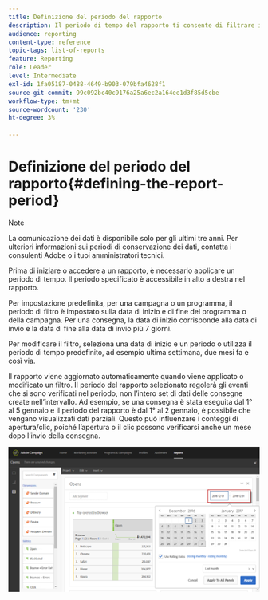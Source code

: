 ```yaml
---
title: Definizione del periodo del rapporto
description: Il periodo di tempo del rapporto ti consente di filtrare i dati in base alle date scelte.
audience: reporting
content-type: reference
topic-tags: list-of-reports
feature: Reporting
role: Leader
level: Intermediate
exl-id: 1fa05187-0488-4649-b903-079bfa4628f1
source-git-commit: 99c092bc40c9176a25a6ec2a164ee1d3f85d5cbe
workflow-type: tm+mt
source-wordcount: '230'
ht-degree: 3%

---
```


# Definizione del periodo del rapporto{#defining-the-report-period}

>[!NOTE]
>
>La comunicazione dei dati è disponibile solo per gli ultimi tre anni. Per ulteriori informazioni sui periodi di conservazione dei dati, contatta i consulenti Adobe o i tuoi amministratori tecnici.

Prima di iniziare o accedere a un rapporto, è necessario applicare un periodo di tempo. Il periodo specificato è accessibile in alto a destra nel rapporto.

Per impostazione predefinita, per una campagna o un programma, il periodo di filtro è impostato sulla data di inizio e di fine del programma o della campagna. Per una consegna, la data di inizio corrisponde alla data di invio e la data di fine alla data di invio più 7 giorni.

Per modificare il filtro, seleziona una data di inizio e un periodo o utilizza il periodo di tempo predefinito, ad esempio ultima settimana, due mesi fa e così via.

Il rapporto viene aggiornato automaticamente quando viene applicato o modificato un filtro. Il periodo del rapporto selezionato regolerà gli eventi che si sono verificati nel periodo, non l’intero set di dati delle consegne create nell’intervallo. Ad esempio, se una consegna è stata eseguita dal 1° al 5 gennaio e il periodo del rapporto è dal 1° al 2 gennaio, è possibile che vengano visualizzati dati parziali. Questo può influenzare i conteggi di apertura/clic, poiché l’apertura o il clic possono verificarsi anche un mese dopo l’invio della consegna.

![](assets/campaign_reports_5.png)
